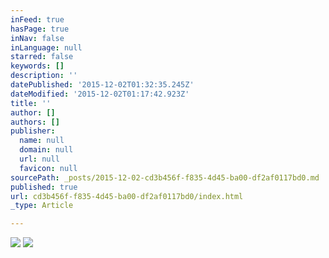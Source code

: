 ```yaml
---
inFeed: true
hasPage: true
inNav: false
inLanguage: null
starred: false
keywords: []
description: ''
datePublished: '2015-12-02T01:32:35.245Z'
dateModified: '2015-12-02T01:17:42.923Z'
title: ''
author: []
authors: []
publisher:
  name: null
  domain: null
  url: null
  favicon: null
sourcePath: _posts/2015-12-02-cd3b456f-f835-4d45-ba00-df2af0117bd0.md
published: true
url: cd3b456f-f835-4d45-ba00-df2af0117bd0/index.html
_type: Article

---
```

![](https://the-grid-user-content.s3-us-west-2.amazonaws.com/4fb15de8-e950-418f-b77d-a17fb10cbe6d.jpg)
![](https://the-grid-user-content.s3-us-west-2.amazonaws.com/206f7982-8c49-4bd0-83b9-76625e177d40.jpg)
